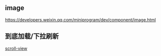 ## image

https://developers.weixin.qq.com/miniprogram/dev/component/image.html

## 到底加载/下拉刷新

[scroll-view](https://developers.weixin.qq.com/miniprogram/dev/component/scroll-view.html)
